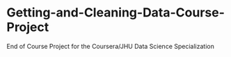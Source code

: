 # Getting-and-Cleaning-Data-Course-Project
End of Course Project for the Coursera/JHU Data Science Specialization
